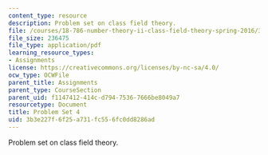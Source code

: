 ```yaml
---
content_type: resource
description: Problem set on class field theory.
file: /courses/18-786-number-theory-ii-class-field-theory-spring-2016/3b3e227f6f25a731fc556fc0dd8286ad_MIT18_786S16_pset4.pdf
file_size: 236475
file_type: application/pdf
learning_resource_types:
- Assignments
license: https://creativecommons.org/licenses/by-nc-sa/4.0/
ocw_type: OCWFile
parent_title: Assignments
parent_type: CourseSection
parent_uid: f1147412-414c-d794-7536-7666be8049a7
resourcetype: Document
title: Problem Set 4
uid: 3b3e227f-6f25-a731-fc55-6fc0dd8286ad
---
```

Problem set on class field theory.